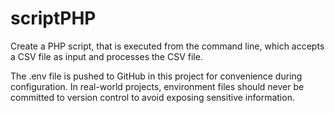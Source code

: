 # scriptPHP
Create a PHP script, that is executed from the command line, which accepts a CSV file as input and processes the CSV file.

The .env file is pushed to GitHub in this project for convenience during configuration.
In real-world projects, environment files should never be committed to version control to avoid exposing sensitive information.